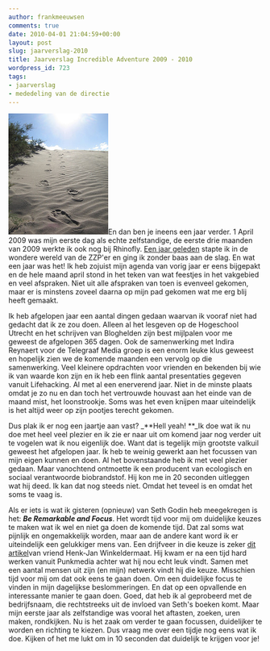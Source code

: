 ```yaml
---
author: frankmeeuwsen
comments: true
date: 2010-04-01 21:04:59+00:00
layout: post
slug: jaarverslag-2010
title: Jaarverslag Incredible Adventure 2009 - 2010
wordpress_id: 723
tags:
- jaarverslag
- mededeling van de directie
---
```


![](../images/uploadimages/113055330_c4b616bcda_m.jpg)En dan ben je ineens een jaar verder. 1 April 2009 was mijn eerste dag als echte zelfstandige, de eerste drie maanden van 2009 werkte ik ook nog bij Rhinofly. [Een jaar geleden](/vandaag-start-ik-dan-dus-echt/) stapte ik in de wondere wereld van de ZZP'er en ging ik zonder baas aan de slag. En wat een jaar was het! Ik heb zojuist mijn agenda van vorig jaar er eens bijgepakt en de hele maand april stond in het teken van wat feestjes in het vakgebied en veel afspraken. Niet uit alle afspraken van toen is evenveel gekomen, maar er is minstens zoveel daarna op mijn pad gekomen wat me erg blij heeft gemaakt.

Ik heb afgelopen jaar een aantal dingen gedaan waarvan ik vooraf niet had gedacht dat ik ze zou doen. Alleen al het lesgeven op de Hogeschool Utrecht en het schrijven van Bloghelden zijn best mijlpalen voor me geweest de afgelopen 365 dagen. Ook de samenwerking met Indira Reynaert voor de Telegraaf Media groep is een enorm leuke klus geweest en hopelijk zien we de komende maanden een vervolg op die samenwerking. Veel kleinere opdrachten voor vrienden en bekenden bij wie ik van waarde kon zijn en ik heb een flink aantal presentaties gegeven vanuit Lifehacking. Al met al een enerverend jaar. Niet in de minste plaats omdat je zo nu en dan toch het vertrouwde houvast aan het einde van de maand mist, het loonstrookje. Soms was het even knijpen maar uiteindelijk is het altijd weer op zijn pootjes terecht gekomen.

Dus plak ik er nog een jaartje aan vast? _**Hell yeah! **_Ik doe wat ik nu doe met heel veel plezier en ik zie er naar uit om komend jaar nog verder uit te vogelen wat ik nou eigenlijk doe. Want dat is tegelijk mijn grootste valkuil geweest het afgelopen jaar. Ik heb te weinig gewerkt aan het focussen van mijn eigen kunnen en doen. Al het bovenstaande heb ik met veel plezier gedaan. Maar vanochtend ontmoette ik een producent van ecologisch en sociaal verantwoorde biobrandstof. Hij kon me in 20 seconden uitleggen wat hij deed. Ik kan dat nog steeds niet. Omdat het teveel is en omdat het soms te vaag is.

Als er iets is wat ik gisteren (opnieuw) van Seth Godin heb meegekregen is het: _**Be Remarkable and Focus**_. Het wordt tijd voor mij om duidelijke keuzes te maken wat ik wel en niet ga doen de komende tijd. Dat zal soms wat pijnlijk en ongemakkelijk worden, maar aan de andere kant word ik er uiteindelijk een gelukkiger mens van. Een drijfveer in die keuze is zeker [dit artikel](http://punkmedia.nl/inspiratie/mijn-moment/62-dit-is-het-een-eigen-online-magazine.html)van vriend Henk-Jan Winkeldermaat. Hij kwam er na een tijd hard werken vanuit Punkmedia achter wat hij nou echt leuk vindt. Samen met een aantal mensen uit zijn (en mijn) netwerk vindt hij die keuze. Misschien tijd voor mij om dat ook eens te gaan doen. Om een duidelijke focus te vinden in mijn dagelijkse beslommeringen. En dat op een opvallende en interessante manier te gaan doen. Goed, dat heb ik al geprobeerd met de bedrijfsnaam, die rechtstreeks uit de invloed van Seth's boeken komt. Maar mijn eerste jaar als zelfstandige was vooral het aftasten, zoeken, uren maken, rondkijken. Nu is het zaak om verder te gaan focussen, duidelijker te worden en richting te kiezen. Dus vraag me over een tijdje nog eens wat ik doe. Kijken of het me lukt om in 10 seconden dat duidelijk te krijgen voor je!
